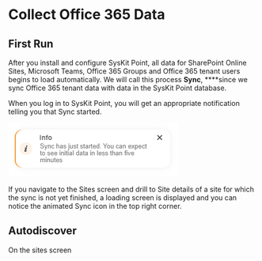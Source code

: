 # Collect Office 365 Data

## First Run

After you install and configure SysKit Point, all data for SharePoint Online Sites, Microsoft Teams, Office 365 Groups and Office 365 tenant users begins to load automatically. We will call this process **Sync**, ****since  we sync Office 365 tenant data with data in the SysKit Point database.

When you log in to SysKit Point, you will get an appropriate notification telling you that Sync started.

![SysKit Point - Sync started notification on first log in](../.gitbook/assets/collect-office-365-data.png)

If you navigate to the Sites screen and drill to Site details of a site for which the sync is not yet finished, a loading screen is displayed and you can notice the animated Sync icon in the top right corner. 

## Autodiscover

On the sites screen

## 


